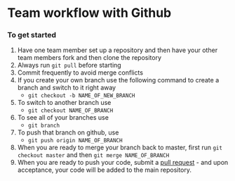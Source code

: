 # Team workflow with Github

### To get started

1. Have one team member set up a repository and then have your other team members fork and then clone the repository
2. Always run `git pull` before starting 
3. Commit frequently to avoid merge conflicts
4. If you create your own branch use the following command to create a branch and switch to it right away
	- `git checkout -b NAME_OF_NEW_BRANCH`
6. To switch to another branch use
	- `git checkout NAME_OF_BRANCH`
7. To see all of your branches use 
	- `git branch`
5. To push that branch on github, use
	- `git push origin NAME_OF_BRANCH`
6. When you are ready to merge your branch back to master, first run `git checkout master` and then `git merge NAME_OF_BRANCH`
7. When you are ready to push your code, submit a [pull request](https://help.github.com/articles/using-pull-requests) - and upon acceptance, your code will be added to the main repository.
